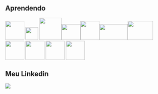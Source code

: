 ## Aprendendo
<img src="https://cdn.jsdelivr.net/gh/devicons/devicon/icons/python/python-original.svg" width="60" height="60" /> <img src="https://cdn.jsdelivr.net/gh/devicons/devicon/icons/java/java-original-wordmark.svg"  width="40" height="40" />
<img src="https://cdn.jsdelivr.net/gh/devicons/devicon/icons/docker/docker-original-wordmark.svg"  width="70" height="70"/><img src="https://www.tech4logic.com/Content/Images/aws_icon_logo.png"  width="60" height="50"/><img src="https://avatars.githubusercontent.com/u/4134875?s=280&v=4" width="60" height="60"/><img src="https://socradar.io/wp-content/uploads/2022/06/cropped-socradar-dark.png" width="90" height="50"/><img src="https://repository-images.githubusercontent.com/78524793/17d15480-1b36-11ea-8472-dc52b86f3e2b" width="80" height="60"/>
<img src="https://cdn.jsdelivr.net/gh/devicons/devicon/icons/oracle/oracle-original.svg" width="60" height="60"/>
<img src="https://cdn.jsdelivr.net/gh/devicons/devicon/icons/csharp/csharp-original.svg" width="60" height="60"/>
<img src="https://cdn.jsdelivr.net/gh/devicons/devicon/icons/ubuntu/ubuntu-plain-wordmark.svg" width="60" height="60" />
<img src="https://cdn.jsdelivr.net/gh/devicons/devicon/icons/linux/linux-original.svg" width="60" height="60"/>
## Meu Linkedin 
<a href="https://www.linkedin.com/in/adib-n-abdala-8a3489218/" target="_blank"><img src="https://img.shields.io/badge/-LinkedIn-%230077B5?style=for-the-badge&logo=linkedin&logoColor=white" target="_blank"></a>   
</div>
                                        
          
